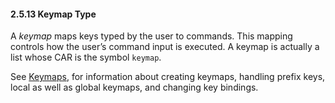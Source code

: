 

#### 2.5.13 Keymap Type

A *keymap* maps keys typed by the user to commands. This mapping controls how the user’s command input is executed. A keymap is actually a list whose CAR is the symbol `keymap`.

See [Keymaps](Keymaps.html), for information about creating keymaps, handling prefix keys, local as well as global keymaps, and changing key bindings.
